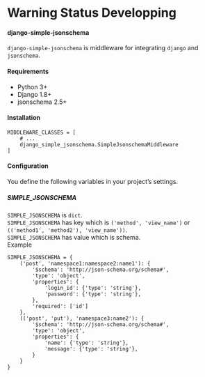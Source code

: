 # Warning Status Developping
  
#### django-simple-jsonschema
`django-simple-jsonschema` is middleware for integrating `django` and `jsonschema`.   
  
#### Requirements
* Python 3+
* Django 1.8+
* jsonschema 2.5+

#### Installation
```
MIDDLEWARE_CLASSES = [
    # ...
    django_simple_jsonschema.SimpleJsonschemaMiddleware
]
```

#### Configuration
You define the following variables in your project’s settings.

##### SIMPLE_JSONSCHEMA
`SIMPLE_JSONSCHEMA` is `dict`.     
`SIMPLE_JSONSCHEMA` has key which is `('method', 'view_name')` or `(('method1', 'method2'), 'view_name'))`.  
`SIMPLE_JSONSCHEMA` has value  which is schema.   
Example  
```
SIMPLE_JSONSCHEMA = {
    ('post', 'namespace1:namespace2:name1'): {
        '$schema': 'http://json-schema.org/schema#',
        'type': 'object',
        'properties': {
            'login_id': {'type': 'string'},
            'password': {'type': 'string'},
        },
        'required': ['id']
    },
    (('post', 'put'), 'namespace3:name2'): {
        '$schema': 'http://json-schema.org/schema#',
        'type': 'object',
        'properties': {
            'name': {'type': 'string'},
            'message': {'type': 'string'},
        }
    }
}
```
